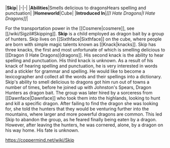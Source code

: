 |**Skip**|
|-|-|
|**Abilities**|Smells delicious to dragonsHears spelling and punctuation|
|**Homeworld**|Cube|
|**Introduced In**|*[[I Hate Dragons\|I Hate Dragons]]*|

For the transportation power in the [[Cosmere\|cosmere]], see [[/wiki/Sigzil#Skipping]].
**Skip** is a child employed as dragon bait by a group of hunters.
Skip lives on [[Sixthface\|Sixthface]] on the cube, where people are born with simple magic talents known as [[Knack\|knacks]]. Skip has three knacks, the first and most unfortunate of which is smelling delicious to [[Dragon (I Hate Dragons)\|dragons]]. His second knack is the ability to hear spelling and punctuation. His third knack is unknown.
As a result of his knack of hearing spelling and punctuation, he is very interested in words and a stickler for grammar and spelling. He would like to become a lexicographer and collect all the words and their spellings into a dictionary.
Skip's ability to smell delicious to dragons got him run out of towns a number of times, before he joined up with Johnston's Spears, Dragon Hunters as dragon bait. The group was later hired by a sorceress from [[Dawnface\|Dawnface]] who took them into the highlands, looking to hunt and kill a specific dragon. After failing to find the dragon she was looking for, she told the hunters that they would be venturing further into the mountains, where larger and more powerful dragons are common. This led Skip to abandon the group, as he feared finally being eaten by a dragon. However, after leaving the hunters, he was cornered, alone, by a dragon on his way home. His fate is unknown.



https://coppermind.net/wiki/Skip